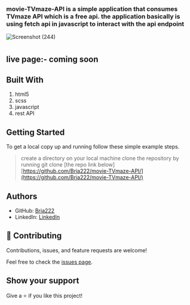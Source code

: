 ### movie-TVmaze-API is a simple application that consumes TVmaze API which is a free api. the application basically is using fetch api in javascript to interact with the api endpoint
![Screenshot (244)](https://user-images.githubusercontent.com/64264883/168983366-c2def21b-adf8-47a5-a214-8cbffba0a716.png)

#  
## live page:- coming soon

## Built With

1. html5
2. scss
3. javascript
4. rest API

## Getting Started

To get a local copy up and running follow these simple example steps.

> create a directory on your local machine 
> clone the repository by running git clone [the repo link below]
> [https://github.com/Bria222/movie-TVmaze-API/](https://github.com/Bria222/movie-TVmaze-API/)

## Authors

- GitHub: [Bria222](https://github.com/Bria222)
- LinkedIn: [LinkedIn](www.linkedin.com/in/brian-nyachae-b99492232)




## 🤝 Contributing

Contributions, issues, and feature requests are welcome!

Feel free to check the [issues page](../../issues/).

## Show your support

Give a ⭐️ if you like this project!
